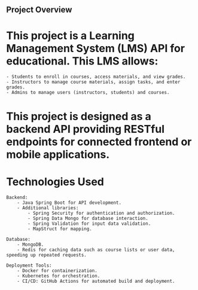 ## Project Overview

# This project is a Learning Management System (LMS) API for educational. This LMS allows:

    - Students to enroll in courses, access materials, and view grades.
    - Instructors to manage course materials, assign tasks, and enter grades.
    - Admins to manage users (instructors, students) and courses.

# This project is designed as a backend API providing RESTful endpoints for connected frontend or mobile applications.

# Technologies Used

    Backend:
        - Java Spring Boot for API development.
        - Additional libraries:
            - Spring Security for authentication and authorization.
            - Spring Data Mongo for database interaction.
            - Spring Validation for input data validation.
            - MapStruct for mapping.

    Database:
        - MongoDB.
        - Redis for caching data such as course lists or user data, speeding up repeated requests.

    Deployment Tools:
        - Docker for containerization.
        - Kubernetes for orchestration.
        - CI/CD: GitHub Actions for automated build and deployment.

